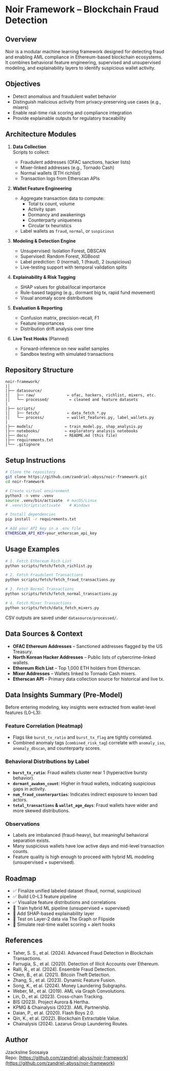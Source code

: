 # Noir Framework – Blockchain Fraud Detection

## Overview

Noir is a modular machine learning framework designed for detecting fraud and enabling AML compliance in Ethereum-based blockchain ecosystems. It combines behavioral feature engineering, supervised and unsupervised modeling, and explainability layers to identify suspicious wallet activity.

## Objectives

- Detect anomalous and fraudulent wallet behavior
- Distinguish malicious activity from privacy-preserving use cases (e.g., mixers)
- Enable real-time risk scoring and compliance integration
- Provide explainable outputs for regulatory traceability

## Architecture Modules

1. **Data Collection**\
   Scripts to collect:

   - Fraudulent addresses (OFAC sanctions, hacker lists)
   - Mixer-linked addresses (e.g., Tornado Cash)
   - Normal wallets (ETH richlist)
   - Transaction logs from Etherscan APIs

2. **Wallet Feature Engineering**

   - Aggregate transaction data to compute:
     - Total tx count, volume
     - Activity span
     - Dormancy and awakenings
     - Counterparty uniqueness
     - Circular tx heuristics
   - Label wallets as `fraud`, `normal`, or `suspicious`

3. **Modeling & Detection Engine**

   - Unsupervised: Isolation Forest, DBSCAN
   - Supervised: Random Forest, XGBoost
   - Label prediction: 0 (normal), 1 (fraud), 2 (suspicious)
   - Live-testing support with temporal validation splits

4. **Explainability & Risk Tagging**

   - SHAP values for global/local importance
   - Rule-based tagging (e.g., dormant big tx, rapid fund movement)
   - Visual anomaly score distributions

5. **Evaluation & Reporting**

   - Confusion matrix, precision-recall, F1
   - Feature importances
   - Distribution drift analysis over time

6. **Live Test Hooks** (Planned)

   - Forward-inference on new wallet samples
   - Sandbox testing with simulated transactions

## Repository Structure

```
noir-framework/
|│
|├── datasource/
|│   ├── raw/              ← ofac, hackers, richlist, mixers, etc.
|│   └── processed/         ← cleaned and feature datasets
|
|├── scripts/
|│   ├── fetch/            ← data_fetch_*.py
|│   └── process/          ← wallet_features.py, label_wallets.py
|
|├── models/              ← train_model.py, shap_analysis.py
|├── notebooks/           ← exploratory analysis notebooks
|├── docs/                ← README.md (this file)
|├── requirements.txt
|└── .gitignore
```

## Setup Instructions

```bash
# Clone the repository
git clone https://github.com/zandriel-abyss/noir-framework.git
cd noir-framework

# Create virtual environment
python3 -m venv .venv
source .venv/bin/activate  # macOS/Linux
# .venv\Scripts\activate    # Windows

# Install dependencies
pip install -r requirements.txt

# Add your API key in a .env file
ETHERSCAN_API_KEY=your_etherscan_api_key
```

## Usage Examples

```bash
# 1. Fetch Ethereum Rich List
python scripts/fetch/fetch_richlist.py

# 2. Fetch Fraudulent Transactions
python scripts/fetch/fetch_fraud_transactions.py

# 3. Fetch Normal Transactions
python scripts/fetch/fetch_normal_transactions.py

# 4. Fetch Mixer Transactions
python scripts/fetch/data_fetch_mixers.py
```

CSV outputs are saved under `datasource/processed/`.

## Data Sources & Context

- **OFAC Ethereum Addresses** – Sanctioned addresses flagged by the US Treasury.
- **North Korean Hacker Addresses** – Public lists of cybercrime-linked wallets.
- **Ethereum Rich List** – Top 1,000 ETH holders from Etherscan.
- **Mixer Addresses** – Wallets linked to Tornado Cash mixers.
- **Etherscan API** – Primary data collection source for historical and live tx.

## Data Insights Summary (Pre-Model)

Before entering modeling, key insights were extracted from wallet-level features (L0–L3):

### Feature Correlation (Heatmap)
- Flags like `burst_tx_ratio` and `burst_tx_flag` are tightly correlated.
- Combined anomaly tags (`combined_risk_tag`) correlate with `anomaly_iso`, `anomaly_dbscan`, and counterparty scores.

### Behavioral Distributions by Label
- **`burst_tx_ratio`**: Fraud wallets cluster near 1 (hyperactive bursty behavior).
- **`dormant_awaken_count`**: Higher in fraud wallets, indicating suspicious gaps in activity.
- **`num_fraud_counterparties`**: Indicates indirect exposure to known bad actors.
- **`total_transactions` & `wallet_age_days`**: Fraud wallets have wider and more skewed distributions.

### Observations
- Labels are imbalanced (fraud-heavy), but meaningful behavioral separation exists.
- Many suspicious wallets have low active days and mid-level transaction counts.
- Feature quality is high enough to proceed with hybrid ML modeling (unsupervised + supervised).

## Roadmap

- ✅ Finalize unified labeled dataset (fraud, normal, suspicious)
- ✅ Build L0–L3 feature pipeline
- ✅ Visualize feature distributions and correlations
- 🔄 Train hybrid ML pipeline (unsupervised + supervised)
- 🔄 Add SHAP-based explainability layer
- 🔄 Test on Layer-2 data via The Graph or Flipside
- 🔄 Simulate real-time wallet scoring + alert hooks

## References

- Taher, S. S., et al. (2024). Advanced Fraud Detection in Blockchain Transactions.
- Farrugia, S., et al. (2020). Detection of Illicit Accounts over Ethereum.
- Ralli, R., et al. (2024). Ensemble Fraud Detection.
- Chen, B., et al. (2021). Bitcoin Theft Detection.
- Zhang, S., et al. (2023). Dynamic Feature Fusion.
- Song, K., et al. (2024). Money Laundering Subgraphs.
- Weber, M., et al. (2019). AML via Graph Convolutions.
- Lin, D., et al. (2023). Cross-chain Tracking.
- BIS (2023). Project Aurora & Hertha.
- KPMG & Chainalysis (2023). AML Partnership.
- Daian, P., et al. (2020). Flash Boys 2.0.
- Qin, K., et al. (2022). Blockchain Extractable Value.
- Chainalysis (2024). Lazarus Group Laundering Routes.

## Author

Jzacksline Soosaiya\
Repo: [https://github.com/zandriel-abyss/noir-framework](https://github.com/zandriel-abyss/noir-framework)